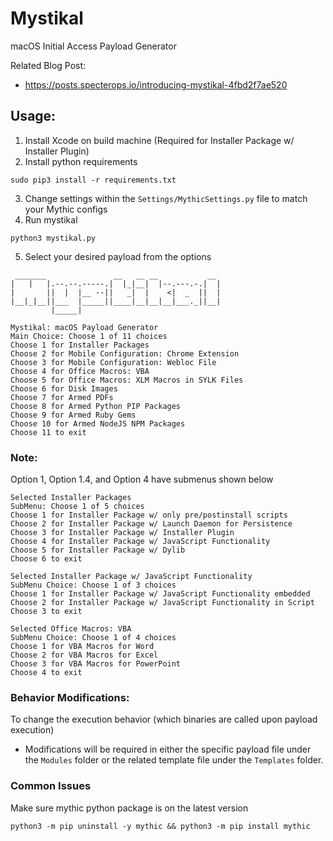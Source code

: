 # Mystikal
macOS Initial Access Payload Generator

Related Blog Post:
- https://posts.specterops.io/introducing-mystikal-4fbd2f7ae520

## Usage: 
1. Install Xcode on build machine (Required for Installer Package w/ Installer Plugin)
2. Install python requirements
```
sudo pip3 install -r requirements.txt
```
3. Change settings within the `Settings/MythicSettings.py` file to match your Mythic configs
4. Run mystikal
```
python3 mystikal.py
```
5. Select your desired payload from the options
```
 _______               __   __ __           __
|   |   |.--.--.-----.|  |_|__|  |--.---.-.|  |
|       ||  |  |__ --||   _|  |    <|  _  ||  |
|__|_|__||___  |_____||____|__|__|__|___._||__|
         |_____|
         
Mystikal: macOS Payload Generator
Main Choice: Choose 1 of 11 choices
Choose 1 for Installer Packages
Choose 2 for Mobile Configuration: Chrome Extension
Choose 3 for Mobile Configuration: Webloc File
Choose 4 for Office Macros: VBA
Choose 5 for Office Macros: XLM Macros in SYLK Files
Choose 6 for Disk Images
Choose 7 for Armed PDFs
Choose 8 for Armed Python PIP Packages
Choose 9 for Armed Ruby Gems
Choose 10 for Armed NodeJS NPM Packages
Choose 11 to exit
```
### Note: 
Option 1, Option 1.4, and Option 4 have submenus shown below
```
Selected Installer Packages
SubMenu: Choose 1 of 5 choices
Choose 1 for Installer Package w/ only pre/postinstall scripts
Choose 2 for Installer Package w/ Launch Daemon for Persistence
Choose 3 for Installer Package w/ Installer Plugin
Choose 4 for Installer Package w/ JavaScript Functionality
Choose 5 for Installer Package w/ Dylib
Choose 6 to exit

Selected Installer Package w/ JavaScript Functionality
SubMenu Choice: Choose 1 of 3 choices
Choose 1 for Installer Package w/ JavaScript Functionality embedded
Choose 2 for Installer Package w/ JavaScript Functionality in Script
Choose 3 to exit

Selected Office Macros: VBA
SubMenu Choice: Choose 1 of 4 choices
Choose 1 for VBA Macros for Word
Choose 2 for VBA Macros for Excel
Choose 3 for VBA Macros for PowerPoint
Choose 4 to exit
```
### Behavior Modifications: 
To change the execution behavior (which binaries are called upon payload execution)
- Modifications will be required in either the specific payload file under the `Modules` folder or the related template file under the `Templates` folder.

### Common Issues
Make sure mythic python package is on the latest version
```
python3 -m pip uninstall -y mythic && python3 -m pip install mythic
```
